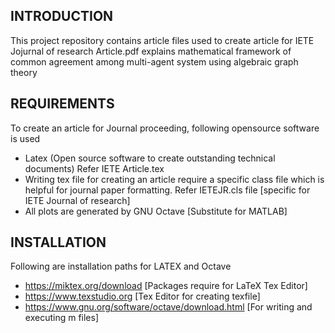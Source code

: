 INTRODUCTION
------------
This project repository contains article files used to create article for IETE Jojurnal of research
Article.pdf explains mathematical framework of common agreement among multi-agent system using algebraic graph theory 

REQUIREMENTS
------------
To create an article for Journal proceeding, following opensource software is used
* Latex  (Open source software to create outstanding technical documents) Refer IETE Article.tex 
* Writing tex file for creating an article require a specific class file which is helpful for journal paper formatting.  Refer IETEJR.cls file [specific for IETE Journal of research] 
* All plots are generated by GNU Octave [Substitute for MATLAB]

INSTALLATION
------------
Following are installation paths for LATEX and Octave
* https://miktex.org/download [Packages require for LaTeX Tex Editor]
* https://www.texstudio.org [Tex Editor for creating texfile] 
* https://www.gnu.org/software/octave/download.html [For writing and executing m files]
